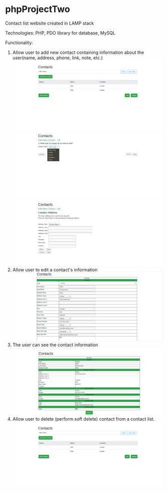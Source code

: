 # phpProjectTwo
Contact list website created in LAMP stack

Technologies: PHP, PDO library for database, MySQL

Functionality:
1. Allow user to add new contact containing information about the user(name, address, phone, link, note, etc.)
![alt text](https://github.com/OlhaTymoshchuk5/phpProjectTwo/blob/master/images/2.PNG)
![alt text](https://github.com/OlhaTymoshchuk5/phpProjectTwo/blob/master/images/3.PNG)
![alt text](https://github.com/OlhaTymoshchuk5/phpProjectTwo/blob/master/images/4.PNG)
2. Allow user to edit a contact's information
![alt text](https://github.com/OlhaTymoshchuk5/phpProjectTwo/blob/master/images/6.PNG)
3. The user can see the contact information
![alt text](https://github.com/OlhaTymoshchuk5/phpProjectTwo/blob/master/images/5.PNG)
4. Allow user to delete (perform soft delete) contact from a contact list.
![alt text](https://github.com/OlhaTymoshchuk5/phpProjectTwo/blob/master/images/2.PNG)
